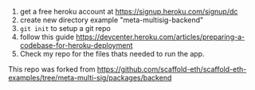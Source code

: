 1. get a free heroku account at https://signup.heroku.com/signup/dc
2. create new directory example "meta-multisig-backend"
3. ```git init``` to setup a git repo
4. follow this guide https://devcenter.heroku.com/articles/preparing-a-codebase-for-heroku-deployment
5. Check my repo for the files thats needed to run the app.


This repo was forked from https://github.com/scaffold-eth/scaffold-eth-examples/tree/meta-multi-sig/packages/backend
